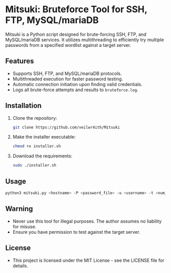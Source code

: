 # Mitsuki: Bruteforce Tool for SSH, FTP, MySQL/mariaDB

Mitsuki is a Python script designed for brute-forcing SSH, FTP, and MySQL/mariaDB services. It utilizes multithreading to efficiently try multiple passwords from a specified wordlist against a target server.

## Features

- Supports SSH, FTP, and MySQL/mariaDB protocols.
- Multithreaded execution for faster password testing.
- Automatic connection initiation upon finding valid credentials.
- Logs all brute-force attempts and results to `bruteforce.log`.

## Installation

1. Clone the repository:
   ```bash
   git clone https://github.com/veilwr4ith/Mitsuki
   ```

2. Make the installer executable:
   ```bash
   chmod +x installer.sh
   ```

3. Download the requirements:
   ```bash
   sudo ./installer.sh
   ```

## Usage

```bash
python3 mitsuki.py <hostname> -P <password_file> -u <username> -t <num_threads> -prc <protocol>
```

## Warning

- Never use this tool for illegal purposes. The author assumes no liability for misuse.
- Ensure you have permission to test against the target server.

## License

- This project is licensed under the MIT License - see the LICENSE file for details.

